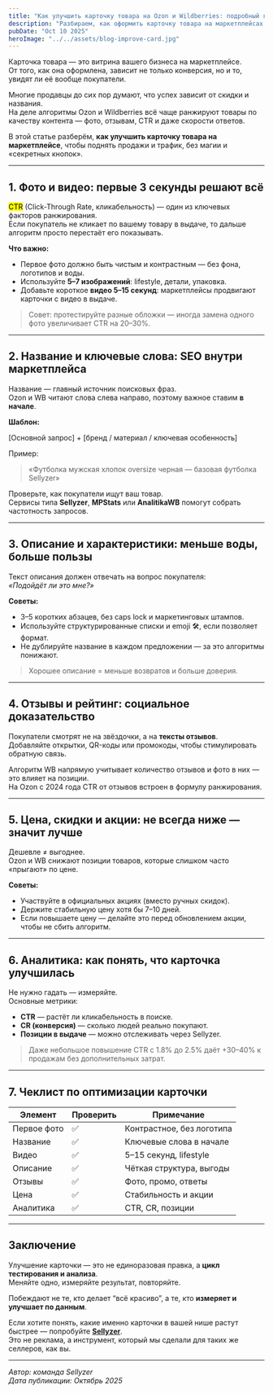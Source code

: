 ```yaml
---
title: "Как улучшить карточку товара на Ozon и Wildberries: подробный гайд с примерами"
description: "Разбираем, как оформить карточку товара на маркетплейсах Ozon и Wildberries, чтобы поднять продажи, CTR и позиции в выдаче."
pubDate: "Oct 10 2025"
heroImage: "../../assets/blog-improve-card.jpg"
---
```


Карточка товара — это витрина вашего бизнеса на маркетплейсе.  
От того, как она оформлена, зависит не только конверсия, но и то, увидят ли её вообще покупатели.

Многие продавцы до сих пор думают, что успех зависит от скидки и названия.  
На деле алгоритмы Ozon и Wildberries всё чаще ранжируют товары по качеству контента — фото, отзывам, CTR и даже скорости ответов.

В этой статье разберём, **как улучшить карточку товара на маркетплейсе**, чтобы поднять продажи и трафик, без магии и «секретных кнопок».

---

## 1. Фото и видео: первые 3 секунды решают всё

<mark>CTR</mark> (Click-Through Rate, кликабельность) — один из ключевых факторов ранжирования.  
Если покупатель не кликает по вашему товару в выдаче, то дальше алгоритм просто перестаёт его показывать.

**Что важно:**
- Первое фото должно быть чистым и контрастным — без фона, логотипов и воды.  
- Используйте **5–7 изображений**: lifestyle, детали, упаковка.  
- Добавьте короткое **видео 5–15 секунд**: маркетплейсы продвигают карточки с видео в выдаче.

> Совет: протестируйте разные обложки — иногда замена одного фото увеличивает CTR на 20–30%.

---

## 2. Название и ключевые слова: SEO внутри маркетплейса

Название — главный источник поисковых фраз.  
Ozon и WB читают слова слева направо, поэтому важное ставим **в начале**.

**Шаблон:**

[Основной запрос] + [бренд / материал / ключевая особенность]


Пример:
> «Футболка мужская хлопок oversize черная — базовая футболка Sellyzer»  

Проверьте, как покупатели ищут ваш товар.  
Сервисы типа **Sellyzer**, **MPStats** или **AnalitikaWB** помогут собрать частотность запросов.

---

## 3. Описание и характеристики: меньше воды, больше пользы

Текст описания должен отвечать на вопрос покупателя:  
*«Подойдёт ли это мне?»*

**Советы:**
- 3–5 коротких абзацев, без caps lock и маркетинговых штампов.  
- Используйте структурированные списки и emoji 🛠️, если позволяет формат.  
- Не дублируйте название в каждом предложении — за это алгоритмы понижают.

> Хорошее описание = меньше возвратов и больше доверия.

---

## 4. Отзывы и рейтинг: социальное доказательство

Покупатели смотрят не на звёздочки, а на **тексты отзывов**.  
Добавляйте открытки, QR-коды или промокоды, чтобы стимулировать обратную связь.  

Алгоритм WB напрямую учитывает количество отзывов и фото в них — это влияет на позиции.  
На Ozon с 2024 года CTR от отзывов встроен в формулу ранжирования.

---

## 5. Цена, скидки и акции: не всегда ниже — значит лучше

Дешевле ≠ выгоднее.  
Ozon и WB снижают позиции товаров, которые слишком часто «прыгают» по цене.

**Советы:**
- Участвуйте в официальных акциях (вместо ручных скидок).  
- Держите стабильную цену хотя бы 7–10 дней.  
- Если повышаете цену — делайте это перед обновлением акции, чтобы не сбить алгоритм.

---

## 6. Аналитика: как понять, что карточка улучшилась

Не нужно гадать — измеряйте.  
Основные метрики:
- **CTR** — растёт ли кликабельность в поиске.  
- **CR (конверсия)** — сколько людей реально покупают.  
- **Позиции в выдаче** — можно отслеживать через Sellyzer.  

> Даже небольшое повышение CTR с 1.8% до 2.5% даёт +30–40% к продажам без дополнительных затрат.

---

## 7. Чеклист по оптимизации карточки

| Элемент | Проверить | Примечание |
| -------- | ---------- | --------- |
| Первое фото | ✅ | Контрастное, без логотипа |
| Название | ✅ | Ключевые слова в начале |
| Видео | ✅ | 5–15 секунд, lifestyle |
| Описание | ✅ | Чёткая структура, выгоды |
| Отзывы | ✅ | Фото, промо, ответы |
| Цена | ✅ | Стабильность и акции |
| Аналитика | ✅ | CTR, CR, позиции |

---

## Заключение

Улучшение карточки — это не единоразовая правка, а **цикл тестирования и анализа**.  
Меняйте одно, измеряйте результат, повторяйте.

Побеждают не те, кто делает “всё красиво”, а те, кто **измеряет и улучшает по данным**.

Если хотите понять, какие именно карточки в вашей нише растут быстрее — попробуйте **[Sellyzer](https://sellyzer.com)**.  
Это не реклама, а инструмент, который мы сделали для таких же селлеров, как вы.

---

_Автор: команда Sellyzer_  
_Дата публикации: Октябрь 2025_
